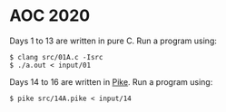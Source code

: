# AOC 2020
Days 1 to 13 are written in pure C. Run a program using:
```
$ clang src/01A.c -Isrc
$ ./a.out < input/01
```

Days 14 to 16 are written in [Pike](https://pike.lysator.liu.se/). Run a program using:
```
$ pike src/14A.pike < input/14
```
